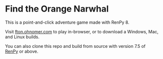 # Find the Orange Narwhal
This is a point-and-click adventure game made with RenPy 8.

Visit [fton.ohnomer.com](https://fton.ohnomer.com) to play in-browser, or to download a Windows, Mac, and Linux builds.

You can also clone this repo and build from source with version 7.5 of [RenPy](https://www.renpy.org/) or above.
